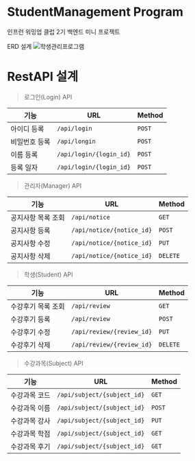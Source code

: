 # StudentManagement Program

인프런 워밍업 클럽 2기 백엔드 미니 프로젝트

ERD 설계
![학생관리프로그램](https://github.com/user-attachments/assets/7bcbfd2e-bec2-4832-8ee6-4d8efb52a809)



# RestAPI 설계


> 로그인(Login) API

|기능  | URL | Method | 
|--|--|--|
|아이디 등록| `/api/login` |`POST` |
|비밀번호 등록|`/api/longin`|`POST`|
|이름 등록|`/api/login/{login_id}`|`POST`|
|등록 일자|`/api/login/{login_id}`|`POST`|


> 관리자(Manager) API

|기능  | URL | Method | 
|--|--|--|
|공지사항 목록 조회| `/api/notice` |`GET` |
|공지사항 등록|`/api/notice/{notice_id}`|`POST`|
|공지사항 수정|`/api/notice/{notice_id}`|`PUT`|
|공지사항 삭제|`/api/notice/{notice_id}`|`DELETE`|


> 학생(Student) API

|기능  | URL | Method | 
|--|--|--|
|수강후기 목록 조회|`/api/review`|`GET`|
|수강후기 등록|`/api/review`|`POST`|
|수강후기 수정|`/api/review/{review_id}`|`PUT`|
|수강후기 삭제|`/api/review/{review_id}`|`DELETE`|


> 수강과목(Subject) API

|기능  | URL | Method | 
|--|--|--|
|수강과목 코드|`/api/subject/{subject_id}`|`GET`|
|수강과목 이름|`/api/subject/{subject_id}`|`POST`|
|수강과목 강사|`/api/subject/{subject_id}`|`PUT`|
|수강과목 학점|`/api/subject/{subject_id}`|`GET`|
|수강과목 후기|`/api/subject/{subject_id}`|`GET`|


